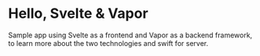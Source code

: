 # Hello, Svelte & Vapor

Sample app using Svelte as a frontend and Vapor as a backend framework, to learn more about the two technologies and swift for server.
